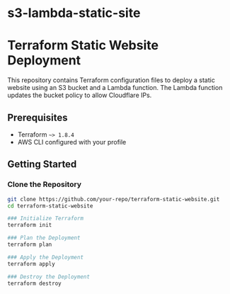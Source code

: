 # s3-lambda-static-site

# Terraform Static Website Deployment

This repository contains Terraform configuration files to deploy a static website using an S3 bucket and a Lambda function. The Lambda function updates the bucket policy to allow Cloudflare IPs.

## Prerequisites

- Terraform `~> 1.8.4`
- AWS CLI configured with your profile

## Getting Started

### Clone the Repository

```sh
git clone https://github.com/your-repo/terraform-static-website.git
cd terraform-static-website

### Initialize Terraform
terraform init

### Plan the Deployment
terraform plan

### Apply the Deployment
terraform apply

### Destroy the Deployment
terraform destroy

